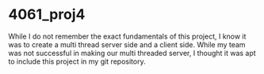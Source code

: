 # 4061_proj4
While I do not remember the exact fundamentals of this project, I know it was to create a multi thread server side and a client side. While my team was not successful in making our multi threaded server, I thought it was apt to include this project in my git repository. 
